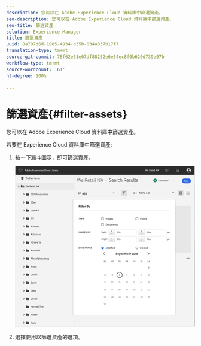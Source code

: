 ```yaml
---
description: 您可以在 Adobe Experience Cloud 資料庫中篩選資產。
seo-description: 您可以在 Adobe Experience Cloud 資料庫中篩選資產。
seo-title: 篩選資產
solution: Experience Manager
title: 篩選資產
uuid: 8a707d6d-1905-4934-b35b-034a337b17f7
translation-type: tm+mt
source-git-commit: 78f62e51e07df88252e6e54ec8f0b620d739e07b
workflow-type: tm+mt
source-wordcount: '61'
ht-degree: 100%

---
```



# 篩選資產{#filter-assets}

您可以在 Adobe Experience Cloud 資料庫中篩選資產。

若要在 Experience Cloud 資料庫中篩選資產:

1. 按一下漏斗圖示，即可篩選資產。

   ![](assets/library_filter_assets.png)

1. 選擇要用以篩選資產的選項。

